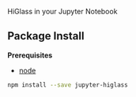 HiGlass in your Jupyter Notebook

Package Install
---------------

**Prerequisites**
- [node](http://nodejs.org/)

```bash
npm install --save jupyter-higlass
```
